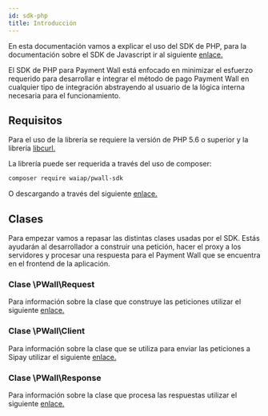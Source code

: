 ```yaml
---
id: sdk-php
title: Introducción
---
```


En esta documentación vamos a explicar el uso del SDK de PHP, para la documentación sobre el SDK de Javascript ir al siguiente [enlace.](sdk-js.md)  

El SDK de PHP para Payment Wall está enfocado en minimizar el esfuerzo requerido para desarrollar e integrar el método de pago Payment Wall en cualquier tipo de integración abstrayendo al usuario de la lógica interna necesaria para el funcionamiento.

## Requisitos

Para el uso de la librería se requiere la versión de PHP 5.6 o superior y la librería <a href="https://www.php.net/manual/es/curl.setup.php" target="_blank">libcurl.</a>

La librería puede ser requerida a través del uso de composer:

```bash 
composer require waiap/pwall-sdk
```

O descargando a través del siguiente <a href="https://www.sipay.es/" target="_blank">enlace.</a>


## Clases

Para empezar vamos a repasar las distintas clases usadas por el SDK. Estás ayudarán al desarrollador a construir una petición, hacer el proxy a los servidores y procesar una respuesta para el Payment Wall que se encuentra en el frontend de la aplicación.

### Clase \PWall\Request

Para información sobre la clase que construye las peticiones utilizar el siguiente [enlace.](sdk-php-request.md) 

### Clase \PWall\Client

Para información sobre la clase que se utiliza para enviar las peticiones a Sipay utilizar el siguiente [enlace.](sdk-php-client.md) 

### Clase \PWall\Response

Para información sobre la clase que procesa las respuestas utilizar el siguiente [enlace.](sdk-php-response.md) 
